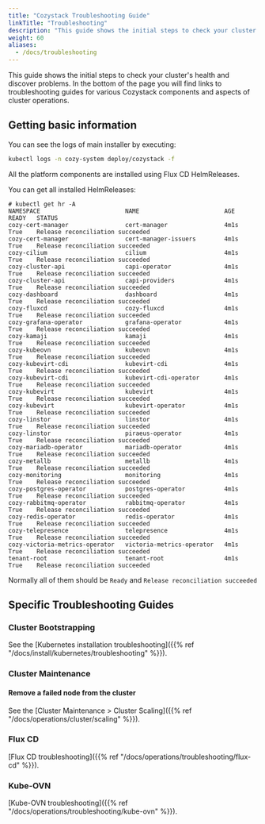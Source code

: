 ```yaml
---
title: "Cozystack Troubleshooting Guide"
linkTitle: "Troubleshooting"
description: "This guide shows the initial steps to check your cluster's health and discover problems."
weight: 60
aliases:
  - /docs/troubleshooting
---
```


This guide shows the initial steps to check your cluster's health and discover problems.
In the bottom of the page you will find links to troubleshooting guides for various Cozystack components and aspects of cluster operations.

## Getting basic information

You can see the logs of main installer by executing:

```bash
kubectl logs -n cozy-system deploy/cozystack -f
```

All the platform components are installed using Flux CD HelmReleases.

You can get all installed HelmReleases:

```console
# kubectl get hr -A
NAMESPACE                        NAME                        AGE    READY   STATUS
cozy-cert-manager                cert-manager                4m1s   True    Release reconciliation succeeded
cozy-cert-manager                cert-manager-issuers        4m1s   True    Release reconciliation succeeded
cozy-cilium                      cilium                      4m1s   True    Release reconciliation succeeded
cozy-cluster-api                 capi-operator               4m1s   True    Release reconciliation succeeded
cozy-cluster-api                 capi-providers              4m1s   True    Release reconciliation succeeded
cozy-dashboard                   dashboard                   4m1s   True    Release reconciliation succeeded
cozy-fluxcd                      cozy-fluxcd                 4m1s   True    Release reconciliation succeeded
cozy-grafana-operator            grafana-operator            4m1s   True    Release reconciliation succeeded
cozy-kamaji                      kamaji                      4m1s   True    Release reconciliation succeeded
cozy-kubeovn                     kubeovn                     4m1s   True    Release reconciliation succeeded
cozy-kubevirt-cdi                kubevirt-cdi                4m1s   True    Release reconciliation succeeded
cozy-kubevirt-cdi                kubevirt-cdi-operator       4m1s   True    Release reconciliation succeeded
cozy-kubevirt                    kubevirt                    4m1s   True    Release reconciliation succeeded
cozy-kubevirt                    kubevirt-operator           4m1s   True    Release reconciliation succeeded
cozy-linstor                     linstor                     4m1s   True    Release reconciliation succeeded
cozy-linstor                     piraeus-operator            4m1s   True    Release reconciliation succeeded
cozy-mariadb-operator            mariadb-operator            4m1s   True    Release reconciliation succeeded
cozy-metallb                     metallb                     4m1s   True    Release reconciliation succeeded
cozy-monitoring                  monitoring                  4m1s   True    Release reconciliation succeeded
cozy-postgres-operator           postgres-operator           4m1s   True    Release reconciliation succeeded
cozy-rabbitmq-operator           rabbitmq-operator           4m1s   True    Release reconciliation succeeded
cozy-redis-operator              redis-operator              4m1s   True    Release reconciliation succeeded
cozy-telepresence                telepresence                4m1s   True    Release reconciliation succeeded
cozy-victoria-metrics-operator   victoria-metrics-operator   4m1s   True    Release reconciliation succeeded
tenant-root                      tenant-root                 4m1s   True    Release reconciliation succeeded
```

Normally all of them should be `Ready` and `Release reconciliation succeeded`

## Specific Troubleshooting Guides

### Cluster Bootstrapping

See the [Kubernetes installation troubleshooting]({{% ref "/docs/install/kubernetes/troubleshooting" %}}).

### Cluster Maintenance

#### Remove a failed node from the cluster

See the [Cluster Maintenance > Cluster Scaling]({{% ref "/docs/operations/cluster/scaling" %}}).

### Flux CD

[Flux CD troubleshooting]({{% ref "/docs/operations/troubleshooting/flux-cd" %}}).

### Kube-OVN

[Kube-OVN troubleshooting]({{% ref "/docs/operations/troubleshooting/kube-ovn" %}}).

